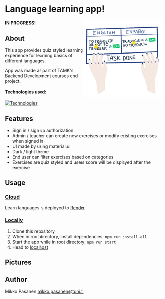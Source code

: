 # Language learning app!

<b>IN PROGRESS!</b>
<img align="right" height="250px" width="250px" alt="languages" src="./pics/language-gif.gif">

## About

This app provides quiz styled learning experience for learning basics of different languages.

App was made as part of TAMK's Backend Development courses end project.

#### <ins>Technologies used:</ins>

[![Technologies](https://skillicons.dev/icons?i=react,nodejs,mysql,docker,materialui)](https://skillicons.dev)

## Features

- Sign in / sign up authorization
- Admin / teacher can create new exercises or modify existing exercises when signed in
- UI made by using material.ui
- Dark / light theme
- End user can filter exercises based on categories
- Exercises are quiz styled and users score will be displayed after the exercise

## Usage

### <ins>Cloud</ins>
Learn languages is deployed to [Render](https://learn-languages.onrender.com/)

### <ins>Locally</ins>
1. Clone this repository
2. When in root directory, install dependencies: `npm run install-all`
3. Start the app while in root directory: `npm run start`
4. Head to [localhost](http:localhost:5173)

## Pictures

## Author
Mikko Pasanen <mikko.pasanen@tuni.fi>


